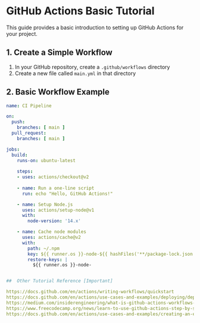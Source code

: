 # GitHub Actions Basic Tutorial

This guide provides a basic introduction to setting up GitHub Actions for your project.

## 1. Create a Simple Workflow

1. In your GitHub repository, create a `.github/workflows` directory
2. Create a new file called `main.yml` in that directory

## 2. Basic Workflow Example

```yaml
name: CI Pipeline

on:
  push:
    branches: [ main ]
  pull_request:
    branches: [ main ]

jobs:
  build:
    runs-on: ubuntu-latest
    
    steps:
    - uses: actions/checkout@v2
    
    - name: Run a one-line script
      run: echo "Hello, GitHub Actions!"

    - name: Setup Node.js
      uses: actions/setup-node@v1
      with:
        node-version: '14.x'

    - name: Cache node modules
      uses: actions/cache@v2
      with:
        path: ~/.npm
        key: ${{ runner.os }}-node-${{ hashFiles('**/package-lock.json') }}
        restore-keys: |
          ${{ runner.os }}-node-


##  Other Tutorial Reference [Important]

https://docs.github.com/en/actions/writing-workflows/quickstart
https://docs.github.com/en/actions/use-cases-and-examples/deploying/deploying-net-to-azure-app-service
https://medium.com/insiderengineering/what-is-github-actions-workflows-f373d9037981
https://www.freecodecamp.org/news/learn-to-use-github-actions-step-by-step-guide/
https://docs.github.com/en/actions/use-cases-and-examples/creating-an-example-workflow



